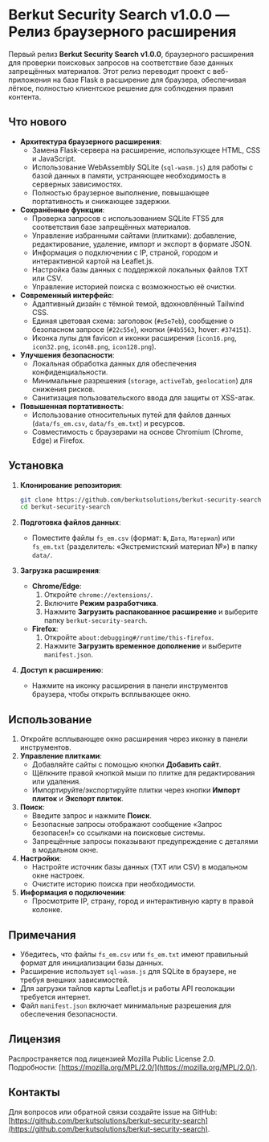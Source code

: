 # Berkut Security Search v1.0.0 — Релиз браузерного расширения

Первый релиз **Berkut Security Search v1.0.0**, браузерного расширения для проверки поисковых запросов на соответствие базе данных запрещённых материалов. Этот релиз переводит проект с веб-приложения на базе Flask в расширение для браузера, обеспечивая лёгкое, полностью клиентское решение для соблюдения правил контента.

## Что нового

- **Архитектура браузерного расширения**:
  - Замена Flask-сервера на расширение, использующее HTML, CSS и JavaScript.
  - Использование WebAssembly SQLite (`sql-wasm.js`) для работы с базой данных в памяти, устраняющее необходимость в серверных зависимостях.
  - Полностью браузерное выполнение, повышающее портативность и снижающее задержки.
- **Сохранённые функции**:
  - Проверка запросов с использованием SQLite FTS5 для соответствия базе запрещённых материалов.
  - Управление избранными сайтами (плитками): добавление, редактирование, удаление, импорт и экспорт в формате JSON.
  - Информация о подключении с IP, страной, городом и интерактивной картой на Leaflet.js.
  - Настройка базы данных с поддержкой локальных файлов TXT или CSV.
  - Управление историей поиска с возможностью её очистки.
- **Современный интерфейс**:
  - Адаптивный дизайн с тёмной темой, вдохновлённый Tailwind CSS.
  - Единая цветовая схема: заголовок (`#e5e7eb`), сообщение о безопасном запросе (`#22c55e`), кнопки (`#4b5563`, hover: `#374151`).
  - Иконка лупы для favicon и иконки расширения (`icon16.png`, `icon32.png`, `icon48.png`, `icon128.png`).
- **Улучшения безопасности**:
  - Локальная обработка данных для обеспечения конфиденциальности.
  - Минимальные разрешения (`storage`, `activeTab`, `geolocation`) для снижения рисков.
  - Санитизация пользовательского ввода для защиты от XSS-атак.
- **Повышенная портативность**:
  - Использование относительных путей для файлов данных (`data/fs_em.csv`, `data/fs_em.txt`) и ресурсов.
  - Совместимость с браузерами на основе Chromium (Chrome, Edge) и Firefox.

## Установка

1. **Клонирование репозитория**:
   ```bash
   git clone https://github.com/berkutsolutions/berkut-security-search.git
   cd berkut-security-search
   ```

2. **Подготовка файлов данных**:
   - Поместите файлы `fs_em.csv` (формат: `№`, `Дата`, `Материал`) или `fs_em.txt` (разделитель: «Экстремистский материал №») в папку `data/`.

3. **Загрузка расширения**:
   - **Chrome/Edge**:
     1. Откройте `chrome://extensions/`.
     2. Включите **Режим разработчика**.
     3. Нажмите **Загрузить распакованное расширение** и выберите папку `berkut-security-search`.
   - **Firefox**:
     1. Откройте `about:debugging#/runtime/this-firefox`.
     2. Нажмите **Загрузить временное дополнение** и выберите `manifest.json`.

4. **Доступ к расширению**:
   - Нажмите на иконку расширения в панели инструментов браузера, чтобы открыть всплывающее окно.

## Использование

1. Откройте всплывающее окно расширения через иконку в панели инструментов.
2. **Управление плитками**:
   - Добавляйте сайты с помощью кнопки **Добавить сайт**.
   - Щёлкните правой кнопкой мыши по плитке для редактирования или удаления.
   - Импортируйте/экспортируйте плитки через кнопки **Импорт плиток** и **Экспорт плиток**.
3. **Поиск**:
   - Введите запрос и нажмите **Поиск**.
   - Безопасные запросы отображают сообщение «Запрос безопасен!» со ссылками на поисковые системы.
   - Запрещённые запросы показывают предупреждение с деталями в модальном окне.
4. **Настройки**:
   - Настройте источник базы данных (TXT или CSV) в модальном окне настроек.
   - Очистите историю поиска при необходимости.
5. **Информация о подключении**:
   - Просмотрите IP, страну, город и интерактивную карту в правой колонке.

## Примечания

- Убедитесь, что файлы `fs_em.csv` или `fs_em.txt` имеют правильный формат для инициализации базы данных.
- Расширение использует `sql-wasm.js` для SQLite в браузере, не требуя внешних зависимостей.
- Для загрузки тайлов карты Leaflet.js и работы API геолокации требуется интернет.
- Файл `manifest.json` включает минимальные разрешения для обеспечения безопасности.

## Лицензия
Распространяется под лицензией Mozilla Public License 2.0. Подробности: [https://mozilla.org/MPL/2.0/](https://mozilla.org/MPL/2.0/).

## Контакты
Для вопросов или обратной связи создайте issue на GitHub: [https://github.com/berkutsolutions/berkut-security-search](https://github.com/berkutsolutions/berkut-security-search).